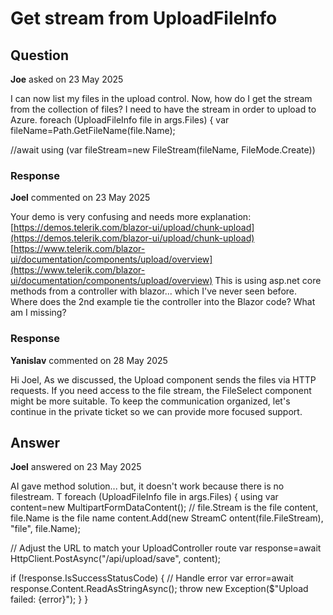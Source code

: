 # Get stream from UploadFileInfo

## Question

**Joe** asked on 23 May 2025

I can now list my files in the upload control. Now, how do I get the stream from the collection of files? I need to have the stream in order to upload to Azure. foreach (UploadFileInfo file in args.Files)
{
var fileName=Path.GetFileName(file.Name);

//await using (var fileStream=new FileStream(fileName, FileMode.Create))

### Response

**Joel** commented on 23 May 2025

Your demo is very confusing and needs more explanation: [https://demos.telerik.com/blazor-ui/upload/chunk-upload](https://demos.telerik.com/blazor-ui/upload/chunk-upload) [https://www.telerik.com/blazor-ui/documentation/components/upload/overview](https://www.telerik.com/blazor-ui/documentation/components/upload/overview) This is using asp.net core methods from a controller with blazor... which I've never seen before. Where does the 2nd example tie the controller into the Blazor code? What am I missing?

### Response

**Yanislav** commented on 28 May 2025

Hi Joel, As we discussed, the Upload component sends the files via HTTP requests. If you need access to the file stream, the FileSelect component might be more suitable. To keep the communication organized, let's continue in the private ticket so we can provide more focused support.

## Answer

**Joel** answered on 23 May 2025

AI gave method solution... but, it doesn't work because there is no filestream. T foreach (UploadFileInfo file in args.Files)
{
using var content=new MultipartFormDataContent();
// file.Stream is the file content, file.Name is the file name
content.Add(new StreamC ontent(file.FileStream), "file", file.Name);

// Adjust the URL to match your UploadController route
var response=await HttpClient.PostAsync("/api/upload/save", content);

if (!response.IsSuccessStatusCode)
{
// Handle error
var error=await response.Content.ReadAsStringAsync();
throw new Exception($"Upload failed: {error}");
}
}
